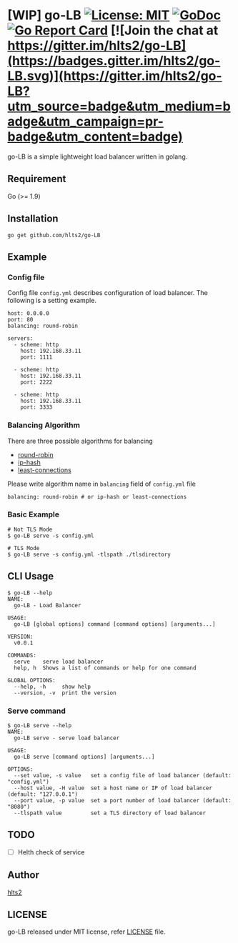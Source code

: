 # [WIP] go-LB [![License: MIT](https://img.shields.io/badge/License-MIT-blue.svg)](https://opensource.org/licenses/MIT) [![GoDoc](http://godoc.org/github.com/hlts2/go-LB?status.svg)](http://godoc.org/github.com/hlts2/go-LB) [![Go Report Card](https://goreportcard.com/badge/github.com/hlts2/go-LB)](https://goreportcard.com/report/github.com/hlts2/go-LB) [![Join the chat at https://gitter.im/hlts2/go-LB](https://badges.gitter.im/hlts2/go-LB.svg)](https://gitter.im/hlts2/go-LB?utm_source=badge&utm_medium=badge&utm_campaign=pr-badge&utm_content=badge)

go-LB is a simple lightweight load balancer written in golang.

## Requirement
Go (>= 1.9)

## Installation

```shell
go get github.com/hlts2/go-LB
```

## Example

### Config file

Config file `config.yml` describes configuration of load balancer.
The following is a setting example.

```
host: 0.0.0.0
port: 80
balancing: round-robin

servers:
  - scheme: http
    host: 192.168.33.11
    port: 1111

  - scheme: http
    host: 192.168.33.11
    port: 2222

  - scheme: http
    host: 192.168.33.11
    port: 3333

```

### Balancing Algorithm

There are three possible algorithms for balancing

- [round-robin](https://github.com/hlts2/round-robin)
- [ip-hash](https://github.com/hlts2/ip-hash)
- [least-connections](https://github.com/hlts2/least-connections)

Please write algorithm name in `balancing` field of `config.yml` file

```
balancing: round-robin # or ip-hash or least-connections
```

### Basic Example

```
# Not TLS Mode
$ go-LB serve -s config.yml

# TLS Mode
$ go-LB serve -s config.yml -tlspath ./tlsdirectory
```

## CLI Usage

```
$ go-LB --help
NAME:
  go-LB - Load Balancer

USAGE:
  go-LB [global options] command [command options] [arguments...]

VERSION:
  v0.0.1

COMMANDS:
  serve    serve load balancer
  help, h  Shows a list of commands or help for one command

GLOBAL OPTIONS:
  --help, -h     show help
  --version, -v  print the version
```

### Serve command

```
$ go-LB serve --help
NAME:
  go-LB serve - serve load balancer

USAGE:
  go-LB serve [command options] [arguments...]

OPTIONS:
  --set value, -s value   set a config file of load balancer (default: "config.yml")
  --host value, -H value  set a host name or IP of load balancer (default: "127.0.0.1")
  --port value, -p value  set a port number of load balancer (default: "8080")
  --tlspath value         set a TLS directory of load balancer
```

## TODO

- [ ] Helth check of service

## Author
[hlts2](https://github.com/hlts2)

## LICENSE
go-LB released under MIT license, refer [LICENSE](https://github.com/hlts2/go-LB/blob/master/LICENSE) file.
